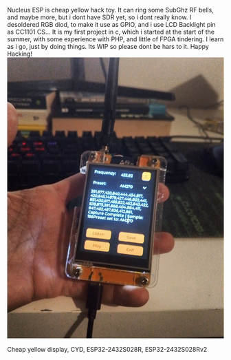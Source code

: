 Nucleus ESP is cheap yellow hack toy.
It can ring some SubGhz RF bells, and maybe more, but i dont have SDR yet, so i dont really know.
I desoldered RGB diod, to make it use as GPIO, and i use LCD Backlight pin as CC1101 CS...
It is my first project in c, which i started at the start of the summer, with some experience with PHP, and little of FPGA tindering.
I learn as i go, just by doing things.
Its WIP so please dont be hars to it.
Happy Hacking!
<img src="https://github.com/GthiN89/NucleusESP32/blob/main/images/IMG_20240924_193407_DRO.jpg">

Cheap yellow display, CYD, ESP32-2432S028R, ESP32-2432S028Rv2
